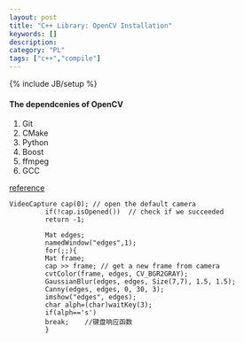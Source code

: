 ```yaml
--- 
layout: post 
title: "C++ Library: OpenCV Installation" 
keywords: [] 
description: 
category: "PL"
tags: ["c++","compile"]
--- 
```

{% include JB/setup %}


#### The dependcenies of OpenCV
1. Git
2. CMake
3. Python
4. Boost
5. ffmpeg
6. GCC



[reference](http://docs.opencv.org/2.4/modules/highgui/doc/highgui.html)
```
VideoCapture cap(0); // open the default camera
         if(!cap.isOpened())  // check if we succeeded
         return -1;

         Mat edges;
         namedWindow("edges",1);
         for(;;){
         Mat frame;
	     cap >> frame; // get a new frame from camera
	     cvtColor(frame, edges, CV_BGR2GRAY);
	     GaussianBlur(edges, edges, Size(7,7), 1.5, 1.5);
	     Canny(edges, edges, 0, 30, 3);
	     imshow("edges", edges);
	     char alph=(char)waitKey(3);
	     if(alph=='s')
	     break;    //键盘响应函数
	     }
```

